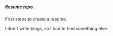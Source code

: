 ##### Resume repo.

First steps to create a resume.

I don't write blogs, so I had to find something else.
